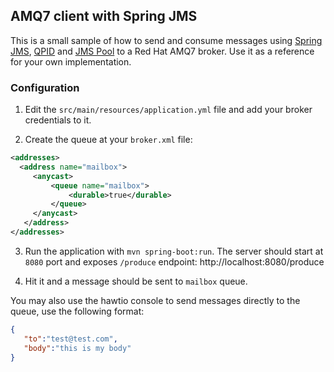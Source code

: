 ## AMQ7 client with Spring JMS

This is a small sample of how to send and consume messages using [Spring JMS](), [QPID]() and [JMS Pool]() to a Red Hat AMQ7 broker. Use it as a reference for your own implementation.

### Configuration

1. Edit the `src/main/resources/application.yml` file and add your broker credentials to it.

2. Create the queue at your `broker.xml` file:

```xml
<addresses>
  <address name="mailbox">
     <anycast>
         <queue name="mailbox">
             <durable>true</durable>
         </queue>
     </anycast>
   </address>
</addresses>
```

3. Run the application with `mvn spring-boot:run`. The server should start at `8080` port and exposes `/produce` endpoint: http://localhost:8080/produce

4. Hit it and a message should be sent to `mailbox` queue.

You may also use the hawtio console to send messages directly to the queue, use the following format:

```json
{
   "to":"test@test.com",
   "body":"this is my body"
}

```

